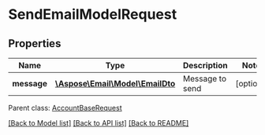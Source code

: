 # SendEmailModelRequest

## Properties
Name | Type | Description | Notes
------------ | ------------- | ------------- | -------------
**message** | [**\Aspose\Email\Model\EmailDto**](EmailDto.md) | Message to send | [optional] 

 Parent class: [AccountBaseRequest](AccountBaseRequest.md)

[[Back to Model list]](README.md#documentation-for-models) [[Back to API list]](README.md#documentation-for-api-endpoints) [[Back to README]](README.md)



